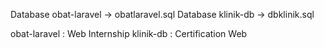 Database obat-laravel ->  obatlaravel.sql
Database klinik-db -> dbklinik.sql



obat-laravel : Web Internship
klinik-db : Certification Web
